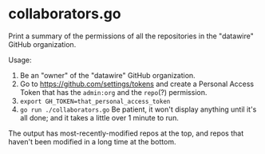 # collaborators.go

Print a summary of the permissions of all the repositories in the
"datawire" GitHub organization.

Usage:

 1. Be an "owner" of the "datawire" GitHub organization.
 2. Go to https://github.com/settings/tokens and create a Personal
    Access Token that has the `admin:org` and the `repo`(?)
    permission.
 3. `export GH_TOKEN=that_personal_access_token`
 4. `go run ./collaborators.go`  Be patient, it won't display anything
    until it's all done; and it takes a little over 1 minute to run.

The output has most-recently-modified repos at the top, and repos that
haven't been modified in a long time at the bottom.

